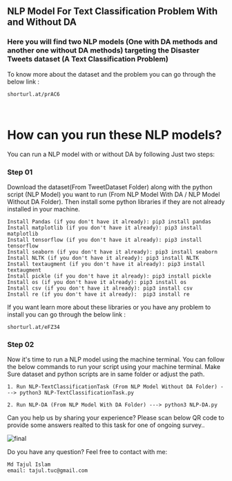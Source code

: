 ## **NLP Model For Text Classification Problem With and Without DA**  
  



### Here you will find two NLP models (One with DA methods and another one without DA methods) targeting the Disaster Tweets dataset (A Text Classification Problem)  
  
  To know more about the dataset and the problem you can go through the below link : 
 ```
 shorturl.at/prAC6
```
<br/>

# How can you run these NLP models?

You can run a NLP model with or without DA by following Just two steps:



### Step 01 
Download the dataset(From TweetDataset Folder) along with the python script (NLP Model) you want to run (From NLP Model With DA / NLP Model Without DA Folder). Then install some python libraries if they are not already installed in your machine.

```
Install Pandas (if you don't have it already): pip3 install pandas
Install matplotlib (if you don't have it already): pip3 install matplotlib
Install tensorflow (if you don't have it already): pip3 install tensorflow
Install seaborn (if you don't have it already): pip3 install seaborn
Install NLTK (if you don't have it already): pip3 install NLTK
Install textaugment (if you don't have it already): pip3 install textaugment
Install pickle (if you don't have it already): pip3 install pickle
Install os (if you don't have it already): pip3 install os
Install csv (if you don't have it already): pip3 install csv
Install re (if you don't have it already):  pip3 install re
```

If you want learn more about these libraries or you have any problem to install you can go through the below link : 
```
shorturl.at/eFZ34
```

### Step 02
Now it's time to run a NLP model using the machine terminal. You can follow the below commands to run your script using your machine terminal. Make Sure dataset and python scripts are in same folder or adjust the path.

```
1. Run NLP-TextClassificationTask (From NLP Model Without DA Folder) ---> python3 NLP-TextClassificationTask.py

2. Run NLP-DA (From NLP Model With DA Folder) ---> python3 NLP-DA.py
```
Can you help us by sharing your experience? Please scan below QR code to provide some answers realted to this task for one of ongoing survey..


![final](https://user-images.githubusercontent.com/15702514/208157153-826f574b-7c8d-40ee-8c32-b1c26f6bc5d7.png)




Do you have any question? Feel free to contact with me:

```
Md Tajul Islam
email: tajul.tuc@gmail.com
```
